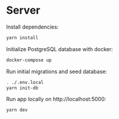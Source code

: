 # Server

Install dependencies:

```sh
yarn install
```

Initialize PostgreSQL database with docker:

```sh
docker-compose up
``````

Run initial migrations and seed database:

```sh
. ./.env.local
yarn init-db
```

Run app locally on http://localhost:5000:

```sh
yarn dev
```
